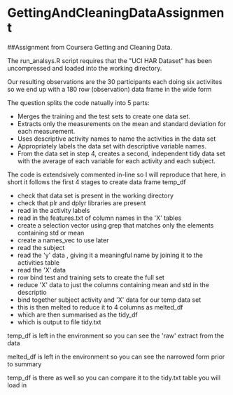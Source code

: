 # GettingAndCleaningDataAssignment

##Assignment from Coursera Getting and Cleaning Data.

The run_analsys.R script requires that the "UCI HAR Dataset" has been uncompressed
and loaded into the working directory.

Our resulting observations are the 30 participants each doing six activiites so
we end up with a 180 row (observation) data frame in the wide form

The question splits the code natually into 5 parts:

* Merges the training and the test sets to create one data set.
* Extracts only the measurements on the mean and standard deviation for each measurement. 
* Uses descriptive activity names to name the activities in the data set
* Appropriately labels the data set with descriptive variable names. 
* From the data set in step 4, creates a second, independent tidy data set with the average of each variable for each activity and each subject.

The code is extendsively commented in-line so I will reproduce that here,
in short it follows the first 4 stages to create data frame temp_df

* check that data set is present in the working directory
* check that plr and dplyr libraries are present
* read in the activity labels
* read in the features.txt of column names in the 'X' tables 
* create a selection vector using grep that matches only the elements containing std or mean
* create a names_vec to use later
* read the subject
* read the 'y' data , giving it a meaningful name by joining it to the activities table
* read the 'X' data 
* row bind test and training sets to create the full set 
* reduce 'X' data to just the columns containing mean and std in the descriptio
* bind together subject activity and 'X' data for our temp data set
* this is then melted to reduce it to 4 columns as melted_df
* which are then summarised as the tidy_df 
* which is output to file tidy.txt

temp_df is left in the environment so you can see the 'raw' extract from the data

melted_df is left in the environment so you can see the narrowed form prior to summary

temp_df is there as well so you can compare it to the tidy.txt table you will load in
